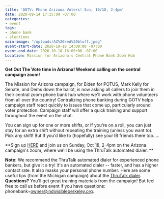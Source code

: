 ```yaml
---
title: 'GOTV: Phone Arizona Voters! Sun, 10/18, 2-4pm'
date: 2020-09-14 17:35:00 -07:00
categories:
- event
tags:
- phone bank
- elections
main-image: "/uploads/AZ%20red%20bluff.jpeg"
event-start-date: 2020-10-18 14:00:00 -07:00
event-end-date: 2020-10-18 16:00:00 -07:00
Location: Mission for Arizona's Central Phone Bank Zoom Hub
---
```


**Get Out The Vote time in Arizona!    Weekend calling on the central campaign zoom!**

The Mission for Arizona campaign,  for Biden for POTUS, Mark Kelly for Senate, and Dems down the ballot, is now asking all callers to join them in their central zoom phone bank hub where we'll work with phone volunteers from all over the country!  Centralizing phone banking during GOTV helps campaign staff react quickly to issues that come up, particularly around voter protection.  Campaign staff will offer a quick training and support throughout the event on the chat. 

You can sign up for one or more shifts, or If you're on a roll, you can just stay for an extra shift without repeating the training (unless you want to). Pick any shift! But If you'd like to (hopefully) see your IB friends there too.....

**Sign up [HERE](https://www.mobilize.us/missionforaz/event/312513/) and join us on Sunday, Oct 18, 2-4pm on the Arizona campaign's zoom, where we'll be using the ThruTalk automated dialer.  **

**Note:**  We recommend the ThruTalk automated dialer for experienced  phone bankers, but give it a try! It's an automated dialer -- faster, and has a higher contact rate.  It also masks your personal phone number.  Here are some useful tips (from the Michigan campaign) about the [ThruTalk dialer](https://docs.google.com/document/d/1__CXZqtaw2n4nGXnLRR9AYnvVxAbSx0Jc8fnOKwd5dA/edit?usp=sharing).\
**Questions?** You'll get great training materials from the campaign! But feel free to call us before event if you have questions: phonebank\+owner@indivisibleberkeley.org.